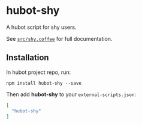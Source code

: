 # hubot-shy

A hubot script for shy users.

See [`src/shy.coffee`](src/shy.coffee) for full documentation.

## Installation

In hubot project repo, run:

`npm install hubot-shy --save`

Then add **hubot-shy** to your `external-scripts.json`:

```json
[
  "hubot-shy"
]
```